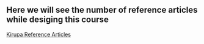<h2>Here we will see the number of reference articles while desiging this course</h2>

<p>
<a href="https://www.kirupa.com/">Kirupa Reference Articles</a>
</p>